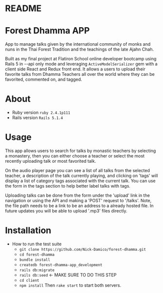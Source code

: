 # README
# Forest Dhamma APP
  App to manage talks given by the international community of monks and nuns in the Thai Forest Tradition and the teachings of the late Ajahn Chah.

  Built as my final project at Flatiron School online developer bootcamp using Rails 5 in --api only mode and leveraging `ActiveModelSerializer` gem with a client side React and Redux front end. It allows a users to upload their favorite talks from Dhamma Teachers all over the world where they can be favorited, commented on, and tagged.

# About
* Ruby version
 `ruby 2.4.1p111`
* Rails version
  `Rails 5.1.4`

# Usage
This app allows users to search for talks by monastic teachers by selecting a monastery, then you can
either choose a teacher or select the most recently uploading talk or most favorited talk.

On the audio player page you can see a list of all talks from the selected teacher, a description of the talk currently playing, and clicking on 'tags' will display a list of category tags associated with the
current talk. You can use the form in the tags section to help better label talks with tags.

Uploading talks can be done from the form under the 'upload' link in the navigation or using
the API and making a 'POST' request to '/talks'. Note, the file path needs to be a link to be
an address to a already hosted file. In future updates you will be able to upload '.mp3' files
directly.

# Installation
* How to run the test suite
  - `git clone https://github.com/Nick-Damico/forest-dhamma.git`
  - `cd forest-dhamma`
  - `bundle install`
  - `createdb forest-dhamma-app_development`
  - `rails db:migrate`
  - `rails db:seed` <- MAKE SURE TO DO THIS STEP
  - `cd client`
  - `npm install`
  Then `rake start` to start both servers.

